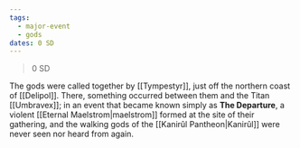 ```yaml
---
tags:
  - major-event
  - gods
dates: 0 SD
---
```

> 0 SD

The gods were called together by [[Tympestyr]], just off the northern coast of [[Delipol]]. There, something occurred between them and the Titan [[Umbravex]]; in an event that became known simply as **The Departure**, a violent [[Eternal Maelstrom|maelstrom]] formed at the site of their gathering, and the walking gods of the [[Kanirûl Pantheon|Kanirûl]] were never seen nor heard from again.